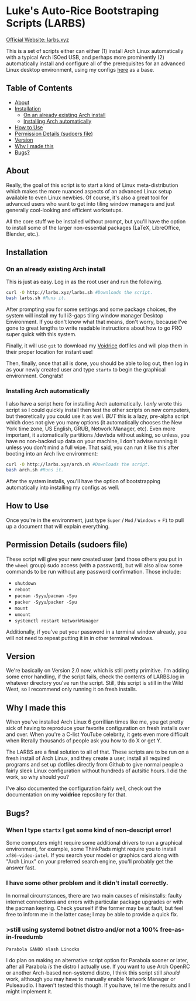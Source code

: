 # Luke's Auto-Rice Bootstraping Scripts (LARBS)

[Official Website: larbs.xyz](http://larbs.xyz)

This is a set of scripts either can either (1) install Arch Linux automatically
with a typical Arch ISOed USB, and perhaps more prominently (2) automatically
install and configure all of the prerequisites for an advanced Linux desktop
environment, using my configs [here](https://github.com/LukeSmithxyz/voidrice)
as a base.


## Table of Contents

 - [About](#about)
 - [Installation](#installation)
   - [On an already existing Arch install](#on-an-already-existing-arch-install)
   - [Installing Arch automatically](#installing-arch-automatically)
 - [How to Use](#how-to-use)
 - [Permission Details (sudoers file)](#permission-details-sudoers-file)
 - [Version](#version)
 - [Why I made this](#why-i-made-this)
 - [Bugs?](#bugs)


## About

Really, the goal of this script is to start a kind of Linux meta-distribution
which makes the more nuanced aspects of an advanced Linux setup available to
even Linux newbies. Of course, it's also a great tool for advanced users who
want to get into tiling window managers and just generally cool-looking and
efficient worksetups.

All the core stuff we be installed without prompt, but you'll have the option
to install some of the larger non-essential packages (LaTeX, LibreOffice,
Blender, etc.).


## Installation

### On an already existing Arch install

This is just as easy. Log in as the root user and run the following.

```sh
curl -O http://larbs.xyz/larbs.sh #Downloads the script.
bash larbs.sh #Runs it.
```

After prompting you for some settings and some package choices, the system will
install my full i3-gaps tiling window manager Desktop Environment. If you don't
know what that means, don't worry, because I've gone to great lengths to write
readable instructions about how to go PRO super quick with this system.

Finally, it will use `git` to download my
[Voidrice](https://github.com/lukesmithxyz/voidrice)
dotfiles and will plop them in their proper location for instant use!

Then, finally, once that all is done, you should be able to log out, then log in
as your newly created user and type `startx` to begin the graphical environment.
Congrats!

### Installing Arch automatically

I also have a script here for installing Arch automatically. I *only* wrote this
script so I could quickly install then test the other scripts on new computers,
but theoretically you could use it as well. *BUT* this is a lazy, pre-alpha
script which does not give you many options (it automatically chooses the New
York time zone, US English, GRUB, Network Manager, etc). Even more important, it
automatically partitions /dev/sda without asking, so unless, you have no
non-backed up data on your machine, I don't advise running it unless you don't
mind a full wipe. That said, you can run it like this after booting into an Arch
live environment:

```sh
curl -O http://larbs.xyz/arch.sh #Downloads the script.
bash arch.sh #Runs it.
```

After the system installs, you'll have the option of bootstrapping automatically
into installing my configs as well.


## How to Use

Once you're in the environment, just type `Super` / `Mod` / `Windows` + `F1` to
pull up a document that will explain everything.


## Permission Details (sudoers file)

These script will give your new created user (and those others you put in the
`wheel` group) sudo access (with a password), but will also allow some commands
to be run without any password confirmation. Those include:

+ `shutdown`
+ `reboot`
+ `pacman -Syyu`/`pacman -Syu`
+ `packer -Syyu`/`packer -Syu`
+ `mount`
+ `umount`
+ `systemctl restart NetworkManager`

Additionally, if you've put your password in a terminal window already, you will
not need to repeat putting it in in other terminal windows.


## Version

We're basically on Version 2.0 now, which is still pretty primitive. I'm adding
some error handling, if the script fails, check the contents of LARBS.log in
whatever directory you've run the script. Still, this script is still in the
Wild West, so I recommend only running it on fresh installs.


## Why I made this

When you've installed Arch Linux 6 gorrillian times like me, you get pretty sick
of having to reproduce your favorite configuration on fresh installs over and
over. When you're a C-list YouTube celebrity, it gets even more difficult when
literally thousands of people ask you how to do X or get Y.

The LARBS are a final solution to all of that. These scripts are to be run on a
fresh install of Arch Linux, and they create a user, install all required
programs and set up dotfiles directly from Github to give normal people a fairly
sleek Linux configuration without hundreds of autsitic hours. I did the work, so
why should you?

I've also documented the configuration fairly well, check out the documentation
on my **voidrice** repository for that.


## Bugs?

### When I type `startx` I get some kind of non-descript error!

Some computers might require some additional drivers to run a graphical
environment, for example, some ThinkPads might require you to install
`xf86-video-intel`. If you search your model or graphics card along with "Arch
Linux" on your preferred search engine, you'll probably get the answer fast.

### I have some other problem and it didn't install correctly.

In normal circumstances, there are two main causes of misinstalls: faulty
internet connections and errors with particular package upgrades or with the
pacman keyring. Check yourself if the former may be at fault, but feel free to
inform me in the latter case; I may be able to provide a quick fix.

### >still using systemd botnet distro and/or not a 100% free-as-in-freedumb
    Parabola GANOO slash Linocks

I do plan on making an alternative script option for Parabola sooner or later,
after all Parabola *is* the distro I actually use. If you want to use Arch
OpenRC or another Arch-based non-systemd distro, I think this script still
*should* work, although you may have to manually enable Network Manager or
Pulseaudio. I haven't tested this though. If you have, tell me the results and
I might implement it.


